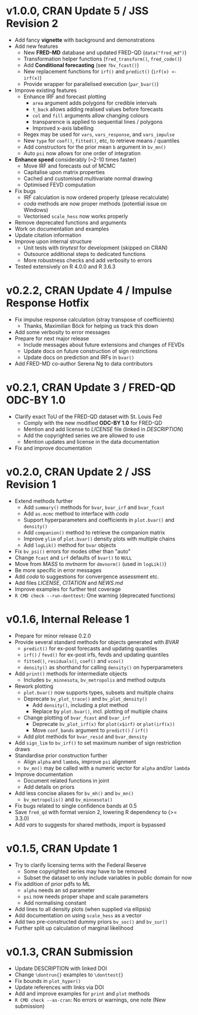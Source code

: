 # v1.0.0, CRAN Update 5 / JSS Revision 2

- Add fancy **vignette** with background and demonstrations
- Add new features
  - New **FRED-MD** database and updated FRED-QD (`data("fred_md")`)
  - Transformation helper functions (`fred_transform()`, `fred_code()`)
  - Add **Conditional forecasting** (see `?bv_fcast()`)
  - New replacement functions for `irf()` and `predict()` (`irf(x) <- irf(x)`)
  - Provide wrapper for parallelised execution (`par_bvar()`)
- Improve existing features
  - Enhance IRF and forecast plotting
    - `area` argument adds polygons for credible intervals
    - `t_back` allows adding realised values before forecasts
    - `col` and `fill` arguments allow changing colours
    - transparence is applied to sequential lines / polygons
    - Improved x-axis labelling
  - Regex may be used for `vars`, `vars_response`, and `vars_impulse`
  - New `type` for `coef()`, `fitted()`, etc, to retrieve means / quantiles
  - Add constructors for the prior mean `b` argument in `bv_mn()`
  - Auto `psi` now allows for one order of integration
- **Enhance speed** considerably (~2-10 times faster)
  - Move IRF and forecasts out of MCMC
  - Capitalise upon matrix properties
  - Cached and customised multivariate normal drawing
  - Optimised FEVD computation
- Fix bugs
  - IRF calculation is now ordered properly (please recalculate)
  - *coda* methods are now proper methods (potential issue on Windows)
  - Vectorised `scale_hess` now works properly
- Remove deprecated functions and arguments
- Work on documentation and examples
- Update citation information
- Improve upon internal structure
  - Unit tests with *tinytest* for development (skipped on CRAN)
  - Outsource additional steps to dedicated functions
  - More robustness checks and add verbosity to errors
- Tested extensively on R 4.0.0 and R 3.6.3


# v0.2.2, CRAN Update 4 / Impulse Response Hotfix

- Fix impulse response calculation (stray transpose of coefficients)
  - Thanks, Maximilian Böck for helping us track this down
- Add some verbosity to error messages
- Prepare for next major release
  - Include messages about future extensions and changes of FEVDs
  - Update docs on future construction of sign restrictions
  - Update docs on prediction and IRFs in `bvar()`
- Add FRED-MD co-author Serena Ng to data contributors


# v0.2.1, CRAN Update 3 / FRED-QD ODC-BY 1.0

- Clarify exact ToU of the FRED-QD dataset with St. Louis Fed
  - Comply with the new modified **ODC-BY 1.0** for FRED-QD
  - Mention and add license to *LICENSE* file (linked in *DESCRIPTION*)
  - Add the copyrighted series we are allowed to use
  - Mention updates and license in the data documentation
- Fix and improve documentation


# v0.2.0, CRAN Update 2 / JSS Revision 1

- Extend methods further
  - Add `summary()` methods for `bvar`, `bvar_irf` and `bvar_fcast`
  - Add `as.mcmc` method to interface with *coda*
  - Support hyperparameters and coefficients in `plot.bvar()` and `density()`
  - Add `companion()` method to retrieve the companion matrix
  - Improve `ylim` of `plot.bvar()` density plots with multiple chains
  - Add `logLik()` method for `bvar` objects
- Fix `bv_psi()` errors for modes other than "auto"
- Change `fcast` and `irf` defaults of `bvar()` to `NULL`
- Move from *MASS* to *mvtnorm* for `dmvnorm()` (used in `logLik()`)
- Be more specific in error messages
- Add *coda* to suggestions for convergence assessment etc.
- Add files *LICENSE*, *CITATION* and *NEWS.md*
- Improve examples for further test coverage
- `R CMD check --run-donttest`: One warning (deprecated functions)


# v0.1.6, Internal Release 1

- Prepare for minor release 0.2.0
- Provide several standard methods for objects generated with *BVAR*
  - `predict()` for ex-post forecasts and updating quantiles
  - `irf()` / `fevd()` for ex-post irfs, fevds and updating quantiles
  - `fitted()`, `residuals()`, `coef()` and `vcov()`
  - `density()` as shorthand for calling `density()` on hyperparameters
- Add `print()` methods for intermediate objects
  - Includes `bv_minnesota`, `bv_metropolis` and method outputs
- Rework plotting
  - `plot.bvar()` now supports types, subsets and multiple chains
  - Deprecate `bv_plot_trace()` and `bv_plot_density()`
    - Add `density()`, including a plot method
    - Replace by `plot.bvar()`, incl. plotting of multiple chains
  - Change plotting of `bvar_fcast` and `bvar_irf`
    - Deprecate `bv_plot_irf(x)` for `plot(x$irf)` or `plot(irf(x))`
    - Move `conf_bands` argument to `predict()` / `irf()`
  - Add plot methods for `bvar_resid` and `bvar_density`
- Add `sign_lim` to `bv_irf()` to set maximum number of sign restriction draws
- Standardise prior construction further
  - Align `alpha` and `lambda`, improve `psi` alignment
  - `bv_mn()` may be called with a numeric vector for `alpha` and/or `lambda`
- Improve documentation
  - Document related functions in joint
  - Add details on priors
- Add less concise aliases for `bv_mh()` and `bv_mn()`
  - `bv_metropolis()` and `bv_minnesota()`
- Fix bugs related to single confidence bands at 0.5
- Save `fred_qd` with format version 2, lowering R dependency to (>= 3.3.0)
- Add *vars* to suggests for shared methods, import is bypassed


# v0.1.5, CRAN Update 1

- Try to clarify licensing terms with the Federal Reserve
  - Some copyrighted series may have to be removed
  - Subset the dataset to only include variables in public domain for now
- Fix addition of prior pdfs to ML
  - `alpha` needs an sd parameter
  - `psi` now needs proper shape and scale parameters
  - Add normalising constant
- Add lines to all density plots (when supplied via ellipsis)
- Add documentation on using `scale_hess` as a vector
- Add two pre-constructed dummy priors `bv_soc()` and `bv_sur()`
- Further split up calculation of marginal likelihood


# v0.1.3, CRAN Submission

- Update DESCRIPTION with linked DOI
- Change `\dontrun{}` examples to `\donttest{}`
- Fix bounds in `plot_hyper()`
- Update references with links via DOI
- Add and improve examples for `print` and `plot` methods
- `R CMD check --as-cran`: No errors or warnings, one note (New submission)

